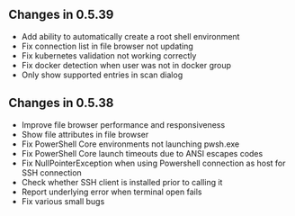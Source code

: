 ## Changes in 0.5.39
- Add ability to automatically create a root shell environment
- Fix connection list in file browser not updating
- Fix kubernetes validation not working correctly
- Fix docker detection when user was not in docker group
- Only show supported entries in scan dialog

## Changes in 0.5.38
- Improve file browser performance and responsiveness
- Show file attributes in file browser
- Fix PowerShell Core environments not launching pwsh.exe
- Fix PowerShell Core launch timeouts due to ANSI escapes codes
- Fix NullPointerException when using Powershell connection as host for SSH connection
- Check whether SSH client is installed prior to calling it
- Report underlying error when terminal open fails
- Fix various small bugs